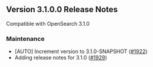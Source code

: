 ## Version 3.1.0.0 Release Notes

Compatible with OpenSearch 3.1.0

### Maintenance

- [AUTO] Increment version to 3.1.0-SNAPSHOT ([#1922](https://github.com/opensearch-project/observability/pull/1922))
- Adding release notes for 3.1.0 ([#1929](https://github.com/opensearch-project/observability/pull/1929))
